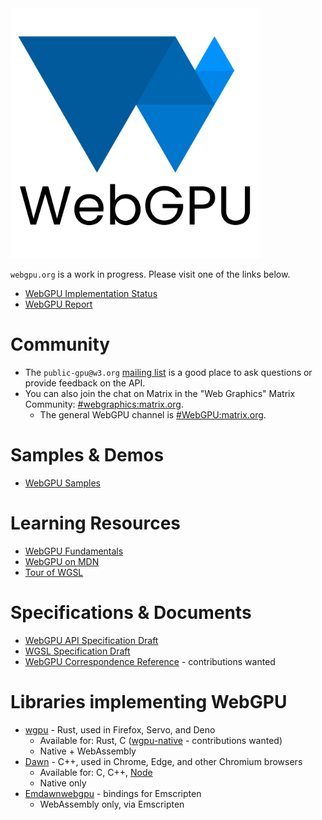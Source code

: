 <img alt="WebGPU logo" src="https://raw.githubusercontent.com/gpuweb/gpuweb/cd07d570226c8e4c82a1b616f967fe76f98920a3/logo/webgpu-responsive.svg" width="400">

<!-- TODO: add a live webgpu test like on https://get.webgl.org -->

`webgpu.org` is a work in progress. Please visit one of the links below.

- [WebGPU Implementation Status](https://github.com/gpuweb/gpuweb/wiki/Implementation-Status)
- [WebGPU Report](https://webgpureport.org/)

# Community

- The `public-gpu@w3.org` [mailing list](https://lists.w3.org/Archives/Public/public-gpu/) is a good place to ask questions or provide feedback on the API.
- You can also join the chat on Matrix in the "Web Graphics" Matrix Community: [#webgraphics:matrix.org](https://matrix.to/#/#webgraphics:matrix.org).
    - The general WebGPU channel is [#WebGPU:matrix.org](https://matrix.to/#/#WebGPU:matrix.org).

# Samples &amp; Demos

- [WebGPU Samples](https://webgpu.github.io/webgpu-samples/)

# Learning Resources

- [WebGPU Fundamentals](https://webgpufundamentals.org/)
- [WebGPU on MDN](https://developer.mozilla.org/en-US/docs/Web/API/WebGPU_API)
- [Tour of WGSL](https://google.github.io/tour-of-wgsl/)

# Specifications &amp; Documents

- [WebGPU API Specification Draft](https://gpuweb.github.io/gpuweb/)
- [WGSL Specification Draft](https://gpuweb.github.io/gpuweb/wgsl/)
- [WebGPU Correspondence Reference](https://gpuweb.github.io/gpuweb/correspondence/) - contributions wanted

# Libraries implementing WebGPU

- [wgpu](https://github.com/gfx-rs/wgpu) - Rust, used in Firefox, Servo, and Deno
  - Available for: Rust, C ([wgpu-native](https://github.com/gfx-rs/wgpu-native) - contributions wanted)
  - Native + WebAssembly
- [Dawn](https://github.com/google/dawn) - C++, used in Chrome, Edge, and other Chromium browsers
  - Available for: C, C++, [Node](https://github.com/google/dawn/tree/main/src/dawn/node)
  - Native only
- [Emdawnwebgpu](https://github.com/google/dawn/blob/main/src/emdawnwebgpu/pkg/README.md) - bindings for Emscripten
  - WebAssembly only, via Emscripten
